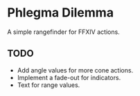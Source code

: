 # Phlegma Dilemma
A simple rangefinder for FFXIV actions.

## TODO
- Add angle values for more cone actions.
- Implement a fade-out for indicators.
- Text for range values.
